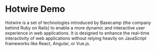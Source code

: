 # Hotwire Demo 
Hotwire is a set of technologies introduced by Basecamp (the company behind Ruby on Rails) to enable a more dynamic and interactive user experience in web applications. It is designed to enhance the real-time interactivity of web applications without relying heavily on JavaScript frameworks like React, Angular, or Vue.js.